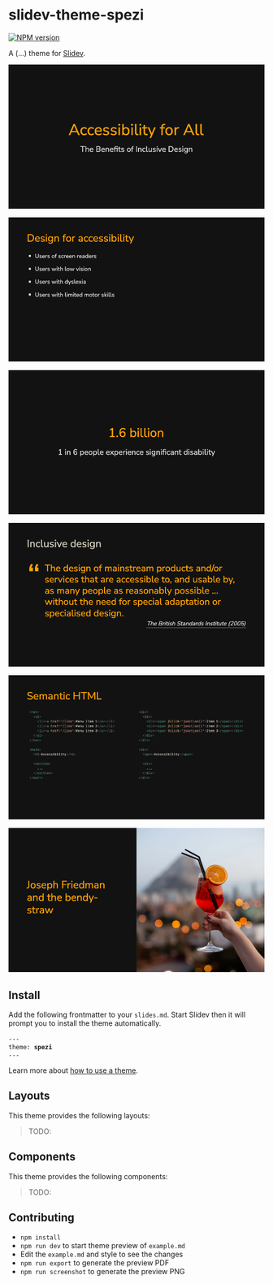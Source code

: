 # slidev-theme-spezi

[![NPM version](https://img.shields.io/npm/v/slidev-theme-spezi?color=3AB9D4&label=)](https://www.npmjs.com/package/slidev-theme-spezi)

A (...) theme for [Slidev](https://github.com/slidevjs/slidev).

![Example slide: cover layout](https://raw.githubusercontent.com/zzzFelix/slidev-theme-spezi/main/example-slides/001.png)

![Example slide: default layout](https://raw.githubusercontent.com/zzzFelix/slidev-theme-spezi/main/example-slides/002.png)

![Example slide: fact layout](https://raw.githubusercontent.com/zzzFelix/slidev-theme-spezi/main/example-slides/003.png)

![Example slide: two-cols-header quote](https://raw.githubusercontent.com/zzzFelix/slidev-theme-spezi/main/example-slides/004.png)

![Example slide: two-cols-header layout](https://raw.githubusercontent.com/zzzFelix/slidev-theme-spezi/main/example-slides/005.png)

![Example slide: image-right layout](https://raw.githubusercontent.com/zzzFelix/slidev-theme-spezi/main/example-slides/006.png)

## Install

Add the following frontmatter to your `slides.md`. Start Slidev then it will prompt you to install the theme automatically.

<pre><code>---
theme: <b>spezi</b>
---</code></pre>

Learn more about [how to use a theme](https://sli.dev/themes/use).

## Layouts

This theme provides the following layouts:

> TODO:

## Components

This theme provides the following components:

> TODO:

## Contributing

- `npm install`
- `npm run dev` to start theme preview of `example.md`
- Edit the `example.md` and style to see the changes
- `npm run export` to generate the preview PDF
- `npm run screenshot` to generate the preview PNG
